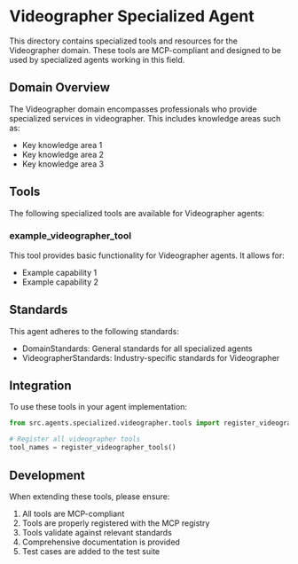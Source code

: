 # Videographer Specialized Agent

This directory contains specialized tools and resources for the Videographer domain. These tools are MCP-compliant and designed to be used by specialized agents working in this field.

## Domain Overview

The Videographer domain encompasses professionals who provide specialized services in videographer. This includes knowledge areas such as:

- Key knowledge area 1
- Key knowledge area 2
- Key knowledge area 3

## Tools

The following specialized tools are available for Videographer agents:

### example_videographer_tool

This tool provides basic functionality for Videographer agents. It allows for:

- Example capability 1
- Example capability 2

## Standards

This agent adheres to the following standards:

- DomainStandards: General standards for all specialized agents
- VideographerStandards: Industry-specific standards for Videographer

## Integration

To use these tools in your agent implementation:

```python
from src.agents.specialized.videographer.tools import register_videographer_tools

# Register all videographer tools
tool_names = register_videographer_tools()
```

## Development

When extending these tools, please ensure:

1. All tools are MCP-compliant
2. Tools are properly registered with the MCP registry
3. Tools validate against relevant standards
4. Comprehensive documentation is provided
5. Test cases are added to the test suite
